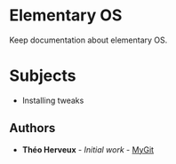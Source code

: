# Elementary OS

Keep documentation about elementary OS.

# Subjects

-	Installing tweaks


## Authors

* **Théo Herveux** - *Initial work* - [MyGit](https://github.com/Hurobaki)
